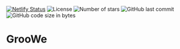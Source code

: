 [![Netlify Status](https://api.netlify.com/api/v1/badges/3685488f-2c4e-49fb-a435-55f3e6aa7dae/deploy-status)](https://app.netlify.com/sites/groowe/deploys)
![License](https://img.shields.io/badge/license-MIT-brightgreen)
![Number of stars](https://img.shields.io/github/stars/thedevyansh/groowe)
![GitHub last commit](https://img.shields.io/github/last-commit/thedevyansh/groowe)
![GitHub code size in bytes](https://img.shields.io/github/languages/code-size/thedevyansh/groowe)

# GrooWe
